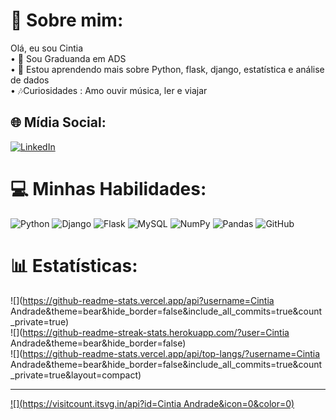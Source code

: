 # 💫 Sobre mim:
 Olá, eu sou Cintia<br>• 💼 Sou Graduanda em ADS <br>• 🌱 Estou aprendendo mais sobre Python, flask, django, estatística e análise de dados <br>• 🎶Curiosidades : Amo ouvir música, ler e viajar  


## 🌐 Mídia Social:
[![LinkedIn](https://img.shields.io/badge/LinkedIn-%230077B5.svg?logo=linkedin&logoColor=white)](https://linkedin.com/in/www.linkedin.com/in/cintia-andrade-96b455266) 

# 💻 Minhas Habilidades:
![Python](https://img.shields.io/badge/python-3670A0?style=for-the-badge&logo=python&logoColor=ffdd54) ![Django](https://img.shields.io/badge/django-%23092E20.svg?style=for-the-badge&logo=django&logoColor=white) ![Flask](https://img.shields.io/badge/flask-%23000.svg?style=for-the-badge&logo=flask&logoColor=white) ![MySQL](https://img.shields.io/badge/mysql-4479A1.svg?style=for-the-badge&logo=mysql&logoColor=white) ![NumPy](https://img.shields.io/badge/numpy-%23013243.svg?style=for-the-badge&logo=numpy&logoColor=white) ![Pandas](https://img.shields.io/badge/pandas-%23150458.svg?style=for-the-badge&logo=pandas&logoColor=white) ![GitHub](https://img.shields.io/badge/github-%23121011.svg?style=for-the-badge&logo=github&logoColor=white)
# 📊 Estatísticas:
![](https://github-readme-stats.vercel.app/api?username=Cintia Andrade&theme=bear&hide_border=false&include_all_commits=true&count_private=true)<br/>
![](https://github-readme-streak-stats.herokuapp.com/?user=Cintia Andrade&theme=bear&hide_border=false)<br/>
![](https://github-readme-stats.vercel.app/api/top-langs/?username=Cintia Andrade&theme=bear&hide_border=false&include_all_commits=true&count_private=true&layout=compact)



---
[![](https://visitcount.itsvg.in/api?id=Cintia Andrade&icon=0&color=0)](https://visitcount.itsvg.in)

<!-- Proudly created with GPRM ( https://gprm.itsvg.in ) -->
